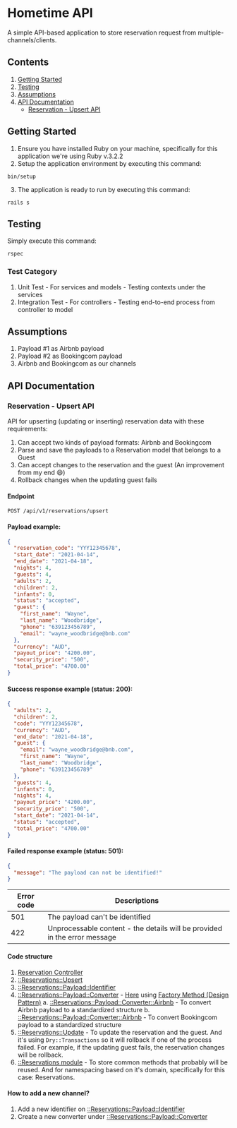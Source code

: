 # Hometime API

A simple API-based application to store reservation request from multiple-channels/clients.

## Contents

1. [Getting Started](https://github.com/shabanzo/hometime/blob/main/README.md#getting-started)
2. [Testing](https://github.com/shabanzo/hometime/blob/main/README.md#testing)
3. [Assumptions](https://github.com/shabanzo/hometime/blob/main/README.md#assumptions)
4. [API Documentation](https://github.com/shabanzo/hometime/blob/main/README.md#api-documentation)
   - [Reservation - Upsert API](https://github.com/shabanzo/hometime/blob/main/README.md#reservation-upsert-api)

## Getting Started

1. Ensure you have installed Ruby on your machine, specifically for this application we're using Ruby v.3.2.2
2. Setup the application environment by executing this command:

```
bin/setup
```

3. The application is ready to run by executing this command:

```
rails s
```

## Testing

Simply execute this command:

```
rspec
```

### Test Category

1. Unit Test - For services and models - Testing contexts under the services
2. Integration Test - For controllers - Testing end-to-end process from controller to model

## Assumptions

1. Payload #1 as Airbnb payload
2. Payload #2 as Bookingcom payload
3. Airbnb and Bookingcom as our channels

## API Documentation

### Reservation - Upsert API

API for upserting (updating or inserting) reservation data with these requirements:

1. Can accept two kinds of payload formats: Airbnb and Bookingcom
2. Parse and save the payloads to a Reservation model that belongs to a Guest
3. Can accept changes to the reservation and the guest (An improvement from my end 😄)
4. Rollback changes when the updating guest fails

#### Endpoint

```
POST /api/v1/reservations/upsert
```

#### Payload example:

```json
{
  "reservation_code": "YYY12345678",
  "start_date": "2021-04-14",
  "end_date": "2021-04-18",
  "nights": 4,
  "guests": 4,
  "adults": 2,
  "children": 2,
  "infants": 0,
  "status": "accepted",
  "guest": {
    "first_name": "Wayne",
    "last_name": "Woodbridge",
    "phone": "639123456789",
    "email": "wayne_woodbridge@bnb.com"
  },
  "currency": "AUD",
  "payout_price": "4200.00",
  "security_price": "500",
  "total_price": "4700.00"
}
```

#### Success response example (status: 200):

```json
{
  "adults": 2,
  "children": 2,
  "code": "YYY12345678",
  "currency": "AUD",
  "end_date": "2021-04-18",
  "guest": {
    "email": "wayne_woodbridge@bnb.com",
    "first_name": "Wayne",
    "last_name": "Woodbridge",
    "phone": "639123456789"
  },
  "guests": 4,
  "infants": 0,
  "nights": 4,
  "payout_price": "4200.00",
  "security_price": "500",
  "start_date": "2021-04-14",
  "status": "accepted",
  "total_price": "4700.00"
}
```

#### Failed response example (status: 501):

```json
{
  "message": "The payload can not be identified!"
}
```

| Error code | Descriptions                                                              |
| ---------- | ------------------------------------------------------------------------- |
| 501        | The payload can't be identified                                           |
| 422        | Unprocessable content - the details will be provided in the error message |

#### Code structure

1. [Reservation Controller](https://github.com/shabanzo/hometime/blob/main/app/controllers/api/v1/reservations_controller.rb#L8-L20)
2. [::Reservations::Upsert](https://github.com/shabanzo/hometime/blob/main/app/services/reservations/upsert.rb)
3. [::Reservations::Payload::Identifier](https://github.com/shabanzo/hometime/blob/main/app/services/reservations/payload/identifier.rb)
4. [::Reservations::Payload::Converter](https://github.com/shabanzo/hometime/tree/main/app/services/reservations/payload/converter) - [Here](https://github.com/shabanzo/hometime/blob/main/app/services/reservations/upsert.rb#L31-L35) using [Factory Method (Design Pattern)](https://refactoring.guru/design-patterns/factory-method)
   a. [::Reservations::Payload::Converter::Airbnb](https://github.com/shabanzo/hometime/tree/main/app/services/reservations/payload/converter/airbnb) - To convert Airbnb payload to a standardized structure
   b. [::Reservations::Payload::Converter::Airbnb](https://github.com/shabanzo/hometime/tree/main/app/services/reservations/payload/converter/bookingcom) - To convert Bookingcom payload to a standardized structure
5. [::Reservations::Update](https://github.com/shabanzo/hometime/blob/main/app/services/reservations/update.rb) - To update the reservation and the guest. And it's using `Dry::Transactions` so it will rollback if one of the process failed. For example, if the updating guest fails, the reservation changes will be rollback.
6. [::Reservations module](https://github.com/shabanzo/hometime/blob/main/app/services/reservations.rb) - To store common methods that probably will be reused. And for namespacing based on it's domain, specifically for this case: Reservations.

#### How to add a new channel?

1. Add a new identifier on [::Reservations::Payload::Identifier](https://github.com/shabanzo/hometime/blob/main/app/services/reservations/payload/identifier.rb)
2. Create a new converter under [::Reservations::Payload::Converter](https://github.com/shabanzo/hometime/tree/main/app/services/reservations/payload/converter)
